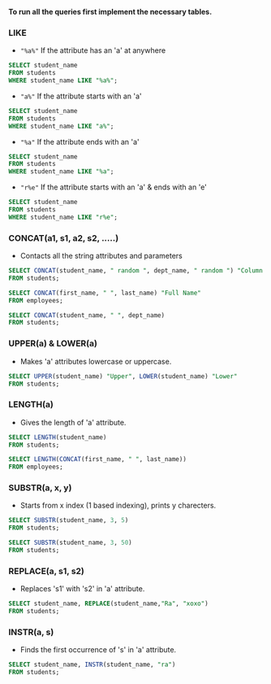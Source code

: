 **To run all the queries first implement the necessary tables.**  

### LIKE

- `"%a%"` If the attribute has an 'a' at anywhere 
```SQL
SELECT student_name
FROM students
WHERE student_name LIKE "%a%";
```

- `"a%"` If the attribute starts with an 'a'
```SQL
SELECT student_name
FROM students
WHERE student_name LIKE "a%";
```

- `"%a"` If the attribute ends with an 'a'
```SQL
SELECT student_name
FROM students
WHERE student_name LIKE "%a";
```

- `"r%e"` If the attribute starts with an 'a' & ends with an 'e'
```SQL
SELECT student_name
FROM students
WHERE student_name LIKE "r%e";
```

### CONCAT(a1, s1, a2, s2, .....)

- Contacts all the string attributes and parameters  

```SQL
SELECT CONCAT(student_name, " random ", dept_name, " random ") "Column Name"
FROM students;
```

```SQL
SELECT CONCAT(first_name, " ", last_name) "Full Name"
FROM employees;
```

```SQL
SELECT CONCAT(student_name, " ", dept_name)
FROM students;
```

### UPPER(a) & LOWER(a)

- Makes 'a' attributes lowercase or uppercase.  

```SQL
SELECT UPPER(student_name) "Upper", LOWER(student_name) "Lower"
FROM students;
```

### LENGTH(a)

- Gives the length of 'a' attribute.

```SQL
SELECT LENGTH(student_name)
FROM students;
```

```SQL
SELECT LENGTH(CONCAT(first_name, " ", last_name))
FROM employees;
```

### SUBSTR(a, x, y)

- Starts from x index (1 based indexing), prints y charecters.  

```SQL
SELECT SUBSTR(student_name, 3, 5)
FROM students;
```

```SQL
SELECT SUBSTR(student_name, 3, 50)
FROM students;
```

### REPLACE(a, s1, s2)

- Replaces 's1' with 's2' in 'a' attribute.  

```SQL
SELECT student_name, REPLACE(student_name,"Ra", "xoxo")
FROM students;
```

### INSTR(a, s)

- Finds the first occurrence of 's' in 'a' attribute.   

```SQL
SELECT student_name, INSTR(student_name, "ra")
FROM students;
```